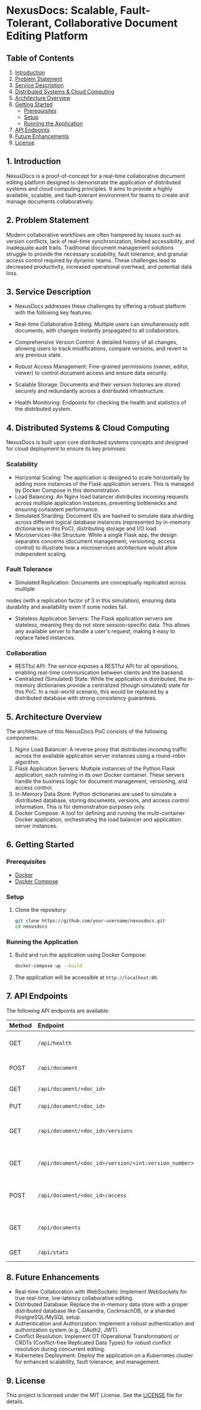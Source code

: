 # NexusDocs: Scalable, Fault-Tolerant, Collaborative Document Editing Platform

## Table of Contents
1. [Introduction](#1-introduction)
2. [Problem Statement](#2-problem-statement)
3. [Service Description](#3-service-description)
4. [Distributed Systems & Cloud Computing](#4-distributed-systems--cloud-computing)
5. [Architecture Overview](#5-architecture-overview)
6. [Getting Started](#6-getting-started)
   - [Prerequisites](#prerequisites)
   - [Setup](#setup)
   - [Running the Application](#running-the-application)
7. [API Endpoints](#7-api-endpoints)
8. [Future Enhancements](#8-future-enhancements)
9. [License](#9-license)

## 1. Introduction

NexusDocs is a proof-of-concept for a real-time collaborative document editing platform designed to demonstrate the application of distributed systems and cloud computing principles. It aims to provide a highly available, scalable, and fault-tolerant environment for teams to create and manage documents collaboratively.

## 2. Problem Statement

Modern collaborative workflows are often hampered by issues such as version conflicts, lack of real-time synchronization, limited accessibility, and inadequate audit trails. Traditional document management solutions struggle to provide the necessary scalability, fault tolerance, and granular access control required by dynamic teams. These challenges lead to decreased productivity, increased operational overhead, and potential data loss.

## 3. Service Description

- NexusDocs addresses these challenges by offering a robust platform with the following key features:

- Real-time Collaborative Editing: Multiple users can simultaneously edit documents, with changes instantly propagated to all collaborators.
- Comprehensive Version Control: A detailed history of all changes, allowing users to track modifications, compare versions, and revert to any previous state.
- Robust Access Management: Fine-grained permissions (owner, editor, viewer) to control document access and ensure data security.
- Scalable Storage: Documents and their version histories are stored securely and redundantly across a distributed infrastructure.
- Health Monitoring: Endpoints for checking the health and statistics of the distributed system.

## 4. Distributed Systems & Cloud Computing

NexusDocs is built upon core distributed systems concepts and designed for cloud deployment to ensure its key promises:

### Scalability

- Horizontal Scaling: The application is designed to scale horizontally by adding more instances of the Flask application servers. This is managed by Docker Compose in this demonstration.
- Load Balancing: An Nginx load balancer distributes incoming requests across multiple application instances, preventing bottlenecks and ensuring consistent performance.
- Simulated Sharding: Document IDs are hashed to simulate data sharding across different logical database instances (represented by in-memory dictionaries in this PoC), distributing storage and I/O load.
- Microservices-like Structure: While a single Flask app, the design separates concerns (document management, versioning, access control) to illustrate how a microservices architecture would allow independent scaling.

### Fault Tolerance

- Simulated Replication: Documents are conceptually replicated across multiple 

nodes (with a replication factor of 3 in this simulation), ensuring data durability and availability even if some nodes fail.
- Stateless Application Servers: The Flask application servers are stateless, meaning they do not store session-specific data. This allows any available server to handle a user's request, making it easy to replace failed instances.

### Collaboration

- RESTful API: The service exposes a RESTful API for all operations, enabling real-time communication between clients and the backend.
- Centralized (Simulated) State: While the application is distributed, the in-memory dictionaries provide a centralized (though simulated) state for this PoC. In a real-world scenario, this would be replaced by a distributed database with strong consistency guarantees.

## 5. Architecture Overview

The architecture of this NexusDocs PoC consists of the following components:

1.  Nginx Load Balancer: A reverse proxy that distributes incoming traffic across the available application server instances using a round-robin algorithm.
2.  Flask Application Servers: Multiple instances of the Python Flask application, each running in its own Docker container. These servers handle the business logic for document management, versioning, and access control.
3.  In-Memory Data Store: Python dictionaries are used to simulate a distributed database, storing documents, versions, and access control information. This is for demonstration purposes only.
4.  Docker Compose: A tool for defining and running the multi-container Docker application, orchestrating the load balancer and application server instances.

## 6. Getting Started

### Prerequisites

*   [Docker](https://www.docker.com/get-started)
*   [Docker Compose](https://docs.docker.com/compose/install/)

### Setup

1.  Clone the repository:
    ```bash
    git clone https://github.com/your-username/nexusdocs.git
    cd nexusdocs
    ```

### Running the Application

1.  Build and run the application using Docker Compose:
    ```bash
    docker-compose up --build
    ```

2.  The application will be accessible at `http://localhost:80`.

## 7. API Endpoints

The following API endpoints are available:

| Method | Endpoint                                  | Description                               |
| :----- | :---------------------------------------- | :---------------------------------------- |
| GET    | `/api/health`                             | Health check for the service.             |
| POST   | `/api/document`                           | Create a new document.                    |
| GET    | `/api/document/<doc_id>`                  | Retrieve a document.                      |
| PUT    | `/api/document/<doc_id>`                  | Update a document.                        |
| GET    | `/api/document/<doc_id>/versions`         | Get all versions of a document.           |
| GET    | `/api/document/<doc_id>/version/<int:version_number>` | Get a specific version of a document.     |
| POST   | `/api/document/<doc_id>/access`           | Manage document access control.           |
| GET    | `/api/documents`                          | List all documents (with pagination).     |
| GET    | `/api/stats`                              | Get system statistics.                    |

## 8. Future Enhancements

- Real-time Collaboration with WebSockets: Implement WebSockets for true real-time, low-latency collaborative editing.
- Distributed Database: Replace the in-memory data store with a proper distributed database like Cassandra, CockroachDB, or a sharded PostgreSQL/MySQL setup.
- Authentication and Authorization: Implement a robust authentication and authorization system (e.g., OAuth2, JWT).
- Conflict Resolution: Implement OT (Operational Transformation) or CRDTs (Conflict-free Replicated Data Types) for robust conflict resolution during concurrent editing.
- Kubernetes Deployment: Deploy the application on a Kubernetes cluster for enhanced scalability, fault tolerance, and management.

## 9. License

This project is licensed under the MIT License. See the [LICENSE](LICENSE) file for details.

